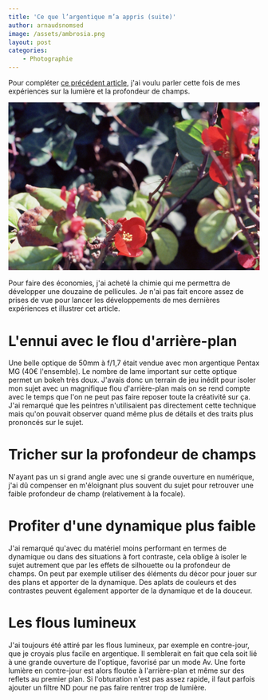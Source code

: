 ```yaml
---
title: 'Ce que l’argentique m’a appris (suite)'
author: arnaudsnomsed
image: /assets/ambrosia.png
layout: post
categories:
    - Photographie
---
```



Pour compléter [ce précédent
article](/photographie/2022/11/26/ce-que-largentique-ma-appris.html),
j'ai voulu parler cette fois de mes expériences sur la lumière et la
profondeur de champs.

![](/assets/ambrosia.png)

Pour faire des économies, j'ai acheté la chimie qui me permettra de
développer une douzaine de pellicules. Je n'ai pas fait encore assez
de prises de vue pour lancer les développements de mes dernières
expériences et illustrer cet article.

# L'ennui avec le flou d'arrière-plan

Une belle optique de 50mm à f/1,7 était vendue avec mon argentique
Pentax MG (40€ l'ensemble). Le nombre de lame important sur cette
optique permet un bokeh très doux. J'avais donc un terrain de jeu
inédit pour isoler mon sujet avec un magnifique flou d'arrière-plan
mais on se rend compte avec le temps que l'on ne peut pas faire
reposer toute la créativité sur ça. J'ai remarqué que les peintres
n'utilisaient pas directement cette technique mais qu'on pouvait
observer quand même plus de détails et des traits plus prononcés sur
le sujet.

# Tricher sur la profondeur de champs

N'ayant pas un si grand angle avec une si grande ouverture en
numérique, j'ai dû compenser en m'éloignant plus souvent du sujet pour
retrouver une faible profondeur de champ (relativement à la focale).


# Profiter d'une dynamique plus faible

J'ai remarqué qu'avec du matériel moins performant en termes de
dynamique ou dans des situations à fort contraste, cela oblige à
isoler le sujet autrement que par les effets de silhouette ou la
profondeur de champs. On peut par exemple utiliser des éléments du
décor pour jouer sur des plans et apporter de la dynamique. Des
aplats de couleurs et des contrastes peuvent également apporter de la
dynamique et de la douceur.

# Les flous lumineux

J'ai toujours été attiré par les flous lumineux, par exemple en
contre-jour, que je croyais plus facile en argentique. Il semblerait
en fait que cela soit lié à une grande ouverture de l'optique,
favorisé par un mode Av. Une forte lumière en contre-jour est alors
floutée à l'arrière-plan et même sur des reflets au premier plan. Si
l'obturation n'est pas assez rapide, il faut parfois ajouter un filtre
ND pour ne pas faire rentrer trop de lumière.
